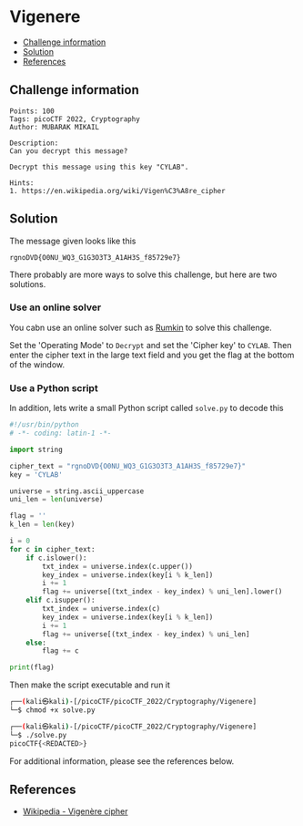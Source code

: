 # Vigenere

- [Challenge information](#challenge-information)
- [Solution](#solution)
- [References](#references)

## Challenge information
```
Points: 100
Tags: picoCTF 2022, Cryptography
Author: MUBARAK MIKAIL

Description:
Can you decrypt this message?

Decrypt this message using this key "CYLAB".

Hints:
1. https://en.wikipedia.org/wiki/Vigen%C3%A8re_cipher
```

## Solution

The message given looks like this
```
rgnoDVD{O0NU_WQ3_G1G3O3T3_A1AH3S_f85729e7}
```

There probably are more ways to solve this challenge, but here are two solutions.

### Use an online solver

You cabn use an online solver such as [Rumkin](https://rumkin.com/tools/cipher/vigenere/) to solve this challenge.

Set the 'Operating Mode' to `Decrypt` and set the 'Cipher key' to `CYLAB`.
Then enter the cipher text in the large text field and you get the flag at the bottom of the window.

### Use a Python script

In addition, lets write a small Python script called `solve.py` to decode this
```python
#!/usr/bin/python
# -*- coding: latin-1 -*-

import string

cipher_text = "rgnoDVD{O0NU_WQ3_G1G3O3T3_A1AH3S_f85729e7}"
key = 'CYLAB'

universe = string.ascii_uppercase
uni_len = len(universe)

flag = ''
k_len = len(key)

i = 0
for c in cipher_text:
    if c.islower():
        txt_index = universe.index(c.upper())
        key_index = universe.index(key[i % k_len])
        i += 1
        flag += universe[(txt_index - key_index) % uni_len].lower()
    elif c.isupper():
        txt_index = universe.index(c)
        key_index = universe.index(key[i % k_len])
        i += 1
        flag += universe[(txt_index - key_index) % uni_len]
    else:
        flag += c    

print(flag)
```

Then make the script executable and run it
```bash
┌──(kali㉿kali)-[/picoCTF/picoCTF_2022/Cryptography/Vigenere]
└─$ chmod +x solve.py       

┌──(kali㉿kali)-[/picoCTF/picoCTF_2022/Cryptography/Vigenere]
└─$ ./solve.py         
picoCTF{<REDACTED>}
```

For additional information, please see the references below.

## References

- [Wikipedia - Vigenère cipher](https://en.wikipedia.org/wiki/Vigen%C3%A8re_cipher)
